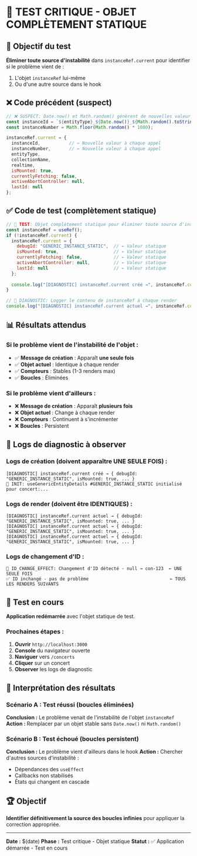 # 🧪 TEST CRITIQUE - OBJET COMPLÈTEMENT STATIQUE

## 🎯 Objectif du test

**Éliminer toute source d'instabilité** dans `instanceRef.current` pour identifier si le problème vient de :
1. L'objet `instanceRef` lui-même
2. Ou d'une autre source dans le hook

## ❌ Code précédent (suspect)

```javascript
// ❌ SUSPECT: Date.now() et Math.random() génèrent de nouvelles valeurs
const instanceId = `${entityType}_${Date.now()}_${Math.random().toString(36).substr(2, 9)}`;
const instanceNumber = Math.floor(Math.random() * 1000);

instanceRef.current = {
  instanceId,           // ← Nouvelle valeur à chaque appel
  instanceNumber,       // ← Nouvelle valeur à chaque appel
  entityType,
  collectionName,
  realtime,
  isMounted: true,
  currentlyFetching: false,
  activeAbortController: null,
  lastId: null
};
```

## ✅ Code de test (complètement statique)

```javascript
// 🧪 TEST: Objet complètement statique pour éliminer toute source d'instabilité
const instanceRef = useRef();
if (!instanceRef.current) {
  instanceRef.current = {
    debugId: "GENERIC_INSTANCE_STATIC",  // ← Valeur statique
    isMounted: true,                     // ← Valeur statique
    currentlyFetching: false,            // ← Valeur statique
    activeAbortController: null,         // ← Valeur statique
    lastId: null                         // ← Valeur statique
  };
  
  console.log("[DIAGNOSTIC] instanceRef.current créé →", instanceRef.current);
}

// 🔬 DIAGNOSTIC: Logger le contenu de instanceRef à chaque render
console.log("[DIAGNOSTIC] instanceRef.current actuel →", instanceRef.current);
```

## 📊 Résultats attendus

### Si le problème vient de l'instabilité de l'objet :
- ✅ **Message de création** : Apparaît **une seule fois**
- ✅ **Objet actuel** : Identique à chaque render
- ✅ **Compteurs** : Stables (1-3 renders max)
- ✅ **Boucles** : Éliminées

### Si le problème vient d'ailleurs :
- ❌ **Message de création** : Apparaît **plusieurs fois**
- ❌ **Objet actuel** : Change à chaque render
- ❌ **Compteurs** : Continuent à s'incrémenter
- ❌ **Boucles** : Persistent

## 🔬 Logs de diagnostic à observer

### Logs de création (doivent apparaître UNE SEULE FOIS) :
```
[DIAGNOSTIC] instanceRef.current créé → { debugId: "GENERIC_INSTANCE_STATIC", isMounted: true, ... }
🚀 INIT: useGenericEntityDetails #GENERIC_INSTANCE_STATIC initialisé pour concert:...
```

### Logs de render (doivent être IDENTIQUES) :
```
[DIAGNOSTIC] instanceRef.current actuel → { debugId: "GENERIC_INSTANCE_STATIC", isMounted: true, ... }
[DIAGNOSTIC] instanceRef.current actuel → { debugId: "GENERIC_INSTANCE_STATIC", isMounted: true, ... }
[DIAGNOSTIC] instanceRef.current actuel → { debugId: "GENERIC_INSTANCE_STATIC", isMounted: true, ... }
```

### Logs de changement d'ID :
```
🔄 ID_CHANGE_EFFECT: Changement d'ID détecté - null → con-123  ← UNE SEULE FOIS
✅ ID inchangé - pas de problème                               ← TOUS LES RENDERS SUIVANTS
```

## 🧪 Test en cours

**Application redémarrée** avec l'objet statique de test.

### Prochaines étapes :
1. **Ouvrir** `http://localhost:3000`
2. **Console** du navigateur ouverte
3. **Naviguer** vers `/concerts`
4. **Cliquer** sur un concert
5. **Observer** les logs de diagnostic

## 🎯 Interprétation des résultats

### Scénario A : Test réussi (boucles éliminées)
**Conclusion :** Le problème venait de l'instabilité de l'objet `instanceRef`
**Action :** Remplacer par un objet stable sans `Date.now()` ni `Math.random()`

### Scénario B : Test échoué (boucles persistent)
**Conclusion :** Le problème vient d'ailleurs dans le hook
**Action :** Chercher d'autres sources d'instabilité :
- Dépendances des `useEffect`
- Callbacks non stabilisés
- États qui changent en cascade

## 🏆 Objectif

**Identifier définitivement la source des boucles infinies** pour appliquer la correction appropriée.

---

**Date :** $(date)
**Phase :** Test critique - Objet statique
**Statut :** ✅ Application démarrée - Test en cours 